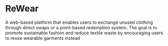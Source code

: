 # ReWear

A web-based platform that enables users to exchange unused clothing through direct swaps or a point-based redemption system. The goal is to promote sustainable fashion and reduce textile waste by encouraging users to reuse wearable garments instead
